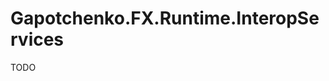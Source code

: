 # Gapotchenko.FX.Runtime.InteropServices

<!--
<docmeta>
	<complexity>advanced</complexity>
</docmeta>
-->

TODO
